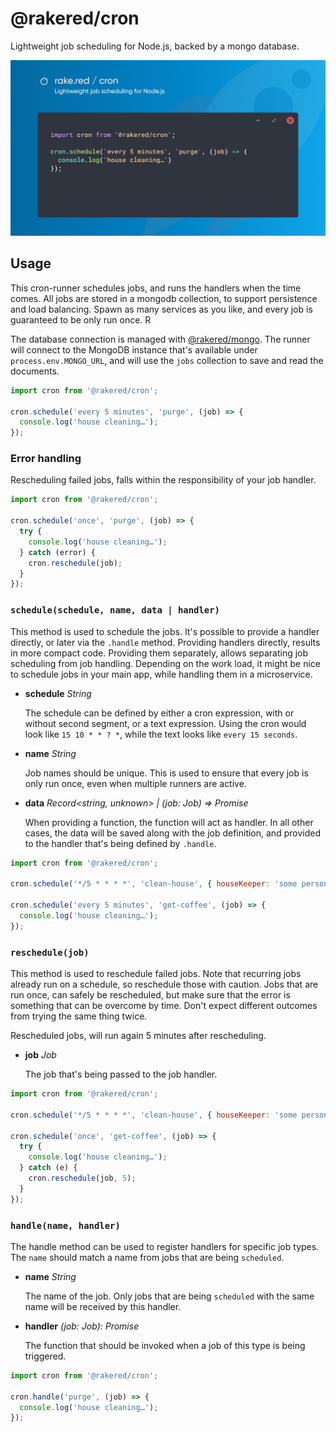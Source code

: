 # @rakered/cron

Lightweight job scheduling for Node.js, backed by a mongo database.

![social image](https://github.com/rakered/rakered/raw/main/packages/cron/docs/social.jpg)

## Usage

This cron-runner schedules jobs, and runs the handlers when the time comes. All jobs are stored in a mongodb collection, to support persistence and load balancing. Spawn as many services as you like, and every job is guaranteed to be only run once. R

The database connection is managed with [@rakered/mongo][rakered/mongo]. The runner will connect to the MongoDB instance that's available under `process.env.MONGO_URL`, and will use the `jobs` collection to save and read the documents.

```js
import cron from '@rakered/cron';

cron.schedule('every 5 minutes', 'purge', (job) => {
  console.log('house cleaning…');
});
```

### Error handling

Rescheduling failed jobs, falls within the responsibility of your job handler.

```js
import cron from '@rakered/cron';

cron.schedule('once', 'purge', (job) => {
  try {
    console.log('house cleaning…');
  } catch (error) {
    cron.reschedule(job);
  }
});
```

### `schedule(schedule, name, data | handler)`

This method is used to schedule the jobs. It's possible to provide a handler directly, or later via the `.handle` method. Providing handlers directly, results in more compact code. Providing them separately, allows separating job scheduling from job handling. Depending on the work load, it might be nice to schedule jobs in your main app, while handling them in a microservice.

- **schedule** _String_

  The schedule can be defined by either a cron expression, with or without second segment, or a text expression. Using the cron would look like `15 10 * * ? *`, while the text looks like `every 15 seconds`.

- **name** _String_

  Job names should be unique. This is used to ensure that every job is only run once, even when multiple runners are active.

- **data** _Record<string, unknown> | (job: Job) => Promise<void>_

  When providing a function, the function will act as handler. In all other cases, the data will be saved along with the job definition, and provided to the handler that's being defined by `.handle`.

```js
import cron from '@rakered/cron';

cron.schedule('*/5 * * * *', 'clean-house', { houseKeeper: 'some person' });

cron.schedule('every 5 minutes', 'get-coffee', (job) => {
  console.log('house cleaning…');
});
```

### `reschedule(job)`

This method is used to reschedule failed jobs. Note that recurring jobs already run on a schedule, so reschedule those with caution. Jobs that are run once, can safely be rescheduled, but make sure that the error is something that can be overcome by time. Don't expect different outcomes from trying the same thing twice.

Rescheduled jobs, will run again 5 minutes after rescheduling.

- **job** _Job_

  The job that's being passed to the job handler.

```js
import cron from '@rakered/cron';

cron.schedule('*/5 * * * *', 'clean-house', { houseKeeper: 'some person' });

cron.schedule('once', 'get-coffee', (job) => {
  try {
    console.log('house cleaning…');
  } catch (e) {
    cron.reschedule(job, 5);
  }
});
```

### `handle(name, handler)`

The handle method can be used to register handlers for specific job types. The `name` should match a name from jobs that are being `scheduled`.

- **name** _String_

  The name of the job. Only jobs that are being `scheduled` with the same name will be received by this handler.

- **handler** _(job: Job): Promise<void>_

  The function that should be invoked when a job of this type is being triggered.

```js
import cron from '@rakered/cron';

cron.handle('purge', (job) => {
  console.log('house cleaning…');
});
```

[rakered/mongo]: https://github.com/rakered/rakered/tree/main/packages/mongo
